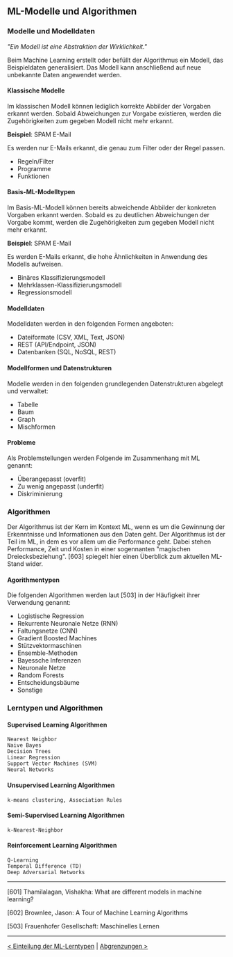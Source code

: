 ## ML-Modelle und Algorithmen

### Modelle und Modelldaten

_"Ein Modell ist eine Abstraktion der Wirklichkeit."_

Beim Machine Learning erstellt oder befüllt der Algorithmus ein Modell, das Beispieldaten generalisiert. Das Modell kann anschließend auf neue unbekannte Daten angewendet werden.

#### Klassische Modelle

Im klassischen Modell können lediglich korrekte Abbilder der Vorgaben erkannt werden. Sobald Abweichungen zur Vorgabe existieren, werden die Zugehörigkeiten zum gegeben Modell nicht mehr erkannt.

**Beispiel**: SPAM E-Mail

Es werden nur E-Mails erkannt, die genau zum Filter oder der Regel passen.

- Regeln/Filter
- Programme
- Funktionen

#### Basis-ML-Modelltypen

Im Basis-ML-Modell können bereits abweichende Abbilder der konkreten Vorgaben erkannt werden. Sobald es zu deutlichen Abweichungen der Vorgabe kommt, werden die Zugehörigkeiten zum gegeben Modell nicht mehr erkannt.

**Beispiel**: SPAM E-Mail

Es werden E-Mails erkannt, die hohe Ähnlichkeiten in Anwendung des Modells aufweisen.

- Binäres Klassifizierungsmodell
- Mehrklassen-Klassifizierungsmodell
- Regressionsmodell

#### Modelldaten

Modelldaten werden in den folgenden Formen angeboten:

- Dateiformate (CSV, XML, Text, JSON)
- REST (API/Endpoint, JSON)
- Datenbanken (SQL, NoSQL, REST)

#### Modellformen und Datenstrukturen

Modelle werden in den folgenden grundlegenden Datenstrukturen abgelegt und verwaltet:

- Tabelle
- Baum
- Graph
- Mischformen

#### Probleme

Als Problemstellungen werden Folgende im Zusammenhang mit ML genannt:

- Überangepasst (overfit)
- Zu wenig angepasst (underfit)
- Diskriminierung

### Algorithmen

Der Algorithmus ist der Kern im Kontext ML, wenn es um die Gewinnung der Erkenntnisse und Informationen aus den Daten geht. Der Algorithmus ist der Teil im ML, in dem es vor allem um die Performance geht. Dabei stehen Performance, Zeit und Kosten in einer sogennanten "magischen Dreiecksbeziehung". [603] spiegelt hier einen Überblick zum aktuellen ML-Stand wider.

#### Agorithmentypen

Die folgenden Algorithmen werden laut [503] in der Häufigkeit ihrer Verwendung genannt:

- Logistische Regression
- Rekurrente Neuronale Netze (RNN)
- Faltungsnetze (CNN)
- Gradient Boosted Machines
- Stützvektormaschinen
- Ensemble-Methoden
- Bayessche Inferenzen
- Neuronale Netze
- Random Forests
- Entscheidungsbäume
- Sonstige

### Lerntypen und Algorithmen

#### Supervised Learning Algorithmen

    Nearest Neighbor
    Naive Bayes
    Decision Trees
    Linear Regression
    Support Vector Machines (SVM)
    Neural Networks

#### Unsupervised Learning Algorithmen

    k-means clustering, Association Rules

#### Semi-Supervised Learning Algorithmen

    k-Nearest-Neighbor

#### Reinforcement Learning Algorithmen

    Q-Learning
    Temporal Difference (TD)
    Deep Adversarial Networks

---

[601] Thamilalagan, Vishakha: What are different models in machine learning?

[602] Brownlee, Jason: A Tour of Machine Learning Algorithms

[503] Frauenhofer Gesellschaft: Maschinelles Lernen

---

[< Einteilung der ML-Lerntypen](05_ml_learningTypes.md) | [Abgrenzungen >](07_ml_dds.md)
